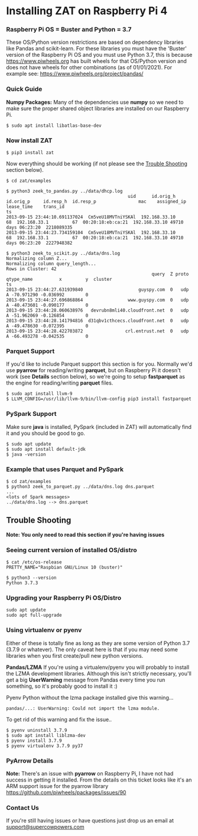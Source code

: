 # Installing ZAT on Raspberry Pi 4

### Raspberry Pi OS = Buster and Python = 3.7
These OS/Python version restrictions are based on dependency libraries like Pandas and scikit-learn. For these libraries you must have the 'Buster' version of the Raspberry Pi OS and you must use Python 3.7, this is because <https://www.piwheels.org> has built wheels for that OS/Python version and does not have wheels for other combinations (as of 01/01/2021). For example see: <https://www.piwheels.org/project/pandas/>

### Quick Guide

**Numpy Packages:** Many of the dependencies use **numpy** so we need to make sure the proper shared object libraries are installed on our Raspberry Pi.

```
$ sudo apt install libatlas-base-dev
```

### Now install ZAT
```
$ pip3 install zat
```
Now everything should be working (if not please see the [Trouble Shooting](#Trouble-Shooting) section below).

```
$ cd zat/examples
```
```
$ python3 zeek_to_pandas.py ../data/dhcp.log
                                              uid      id.orig_h  id.orig_p     id.resp_h  id.resp_p                mac    assigned_ip          lease_time    trans_id
ts
2013-09-15 23:44:10.691137024  Cm5veU18MVTniYSKAl  192.168.33.10         68  192.168.33.1         67  00:20:18:eb:ca:21  192.168.33.10 49710 days 06:23:20  2218089335
2013-09-15 23:44:23.734159104  Cm5veU18MVTniYSKAl  192.168.33.10         68  192.168.33.1         67  00:20:18:eb:ca:21  192.168.33.10 49710 days 06:23:20  2227948382
```

```
$ python3 zeek_to_scikit.py ../data/dns.log
Normalizing column Z...
Normalizing column query_length...
Rows in Cluster: 42
                                                       query  Z proto qtype_name          x         y  cluster
ts
2013-09-15 23:44:27.631939840                     guyspy.com  0   udp          A -70.971290 -0.036992        0
2013-09-15 23:44:27.696868864                 www.guyspy.com  0   udp          A -40.473601 -0.090177        0
2013-09-15 23:44:28.060638976   devrubn8mli40.cloudfront.net  0   udp          A -51.962069 -0.126854        0
2013-09-15 23:44:28.141794816  d31qbv1cthcecs.cloudfront.net  0   udp          A -49.478630 -0.072395        0
2013-09-15 23:44:28.422703872                crl.entrust.net  0   udp          A -66.493278 -0.042535        0
```

### Parquet Support 
If you'd like to include Parquet support this section is for you. Normally we'd use **pyarrow** for reading/writing **parquet**, but on Raspberry Pi it doesn't work (see **Details** section below), so we're going to setup **fastparquet** as the engine for reading/writing **parquet** files.

```
$ sudo apt install llvm-9
$ LLVM_CONFIG=/usr/lib/llvm-9/bin/llvm-config pip3 install fastparquet
```

### PySpark Support
Make sure **java** is installed, PySpark (included in ZAT) will automatically find it and you should be good to go.

```
$ sudo apt update
$ sudo apt install default-jdk
$ java -version
```

### Example that uses Parquet and PySpark

```
$ cd zat/examples
$ python3 zeek_to_parquet.py ../data/dns.log dns.parquet
...
<lots of Spark messages>
../data/dns.log --> dns.parquet
```



## Trouble Shooting
**Note: You only need to read this section if you're having issues**

### Seeing current version of installed OS/distro

```
$ cat /etc/os-release
PRETTY_NAME="Raspbian GNU/Linux 10 (buster)"

$ python3 --version
Python 3.7.3
```

### Upgrading your Raspberry Pi OS/Distro
```
sudo apt update
sudo apt full-upgrade
```


### Using virtualenv or pyenv
Either of these is totally fine as long as they are some version of Python 3.7 (3.7.9 or whatever). The only caveat here is that if you may need some libraries when you first create/pull new python versions.

**Pandas/LZMA** If you're using a virtualenv/pyenv you will probably to install the LZMA development libraries. Although this isn't strictly necessary, you'll get a big **UserWarning** message from Pandas every time you run something, so it's probably good to install it :)

Pyenv Python without the lzma package installed give this warning...

```
pandas/...: UserWarning: Could not import the lzma module.
```
To get rid of this warning and fix the issue..

```
$ pyenv uninstall 3.7.9
$ sudo apt install liblzma-dev
$ pyenv install 3.7.9
$ pyenv virtualenv 3.7.9 py37
```

### PyArrow Details
**Note:** There's an issue with **pyarrow** on Raspberry Pi, I have not had success in getting it installed. From the details on this ticket looks like it's an ARM support issue for the pyarrow library <https://github.com/piwheels/packages/issues/90>

### Contact Us
If you're still having issues or have questions just drop us an email at <support@supercowpowers.com>


